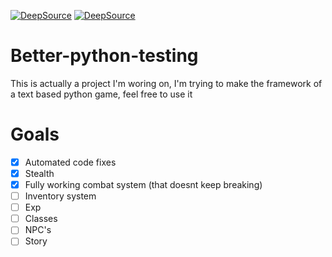 [![DeepSource](https://deepsource.io/gh/Dragonlord1005/Better-python-testing.svg/?label=active+issues&show_trend=true)](https://deepsource.io/gh/Dragonlord1005/Better-python-testing/?ref=repository-badge)
[![DeepSource](https://deepsource.io/gh/Dragonlord1005/Better-python-testing.svg/?label=resolved+issues&show_trend=true)](https://deepsource.io/gh/Dragonlord1005/Better-python-testing/?ref=repository-badge)
# Better-python-testing
  This is actually a project I'm woring on, I'm trying to make the framework of a text based python game, feel free to use it
# Goals
- [x] Automated code fixes
- [x] Stealth
- [x] Fully working combat system (that doesnt keep breaking)
- [ ] Inventory system
- [ ] Exp
- [ ] Classes
- [ ] NPC's 
- [ ] Story
